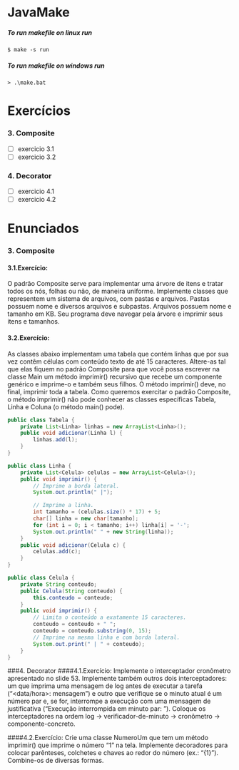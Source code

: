 # JavaMake

##### To run makefile on linux run
    
    $ make -s run

##### To run makefile on windows run
    
    > .\make.bat

# Exercícios
### 3. Composite
- [ ] exercicio 3.1
- [ ] exercicio 3.2

### 4. Decorator
- [ ] exercicio 4.1
- [ ] exercicio 4.2

# Enunciados

### 3. Composite
#### 3.1.Exercício:
O padrão Composite serve para implementar uma árvore de itens e tratar todos os nós, folhas ou não, de maneira uniforme. Implemente classes que representem um sistema de arquivos, com pastas e arquivos.
Pastas possuem nome e diversos arquivos e subpastas. Arquivos possuem nome e tamanho em KB. Seu
programa deve navegar pela árvore e imprimir seus itens e tamanhos.

#### 3.2.Exercício:
As classes abaixo implementam uma tabela que contém linhas que por sua vez contêm células com
conteúdo texto de até 15 caracteres. Altere-as tal que elas fiquem no padrão Composite para que você possa escrever na classe Main um método imprimir() recursivo que recebe um componente genérico e imprime-o e também seus filhos. O método imprimir() deve, no final, imprimir toda a tabela. Como queremos exercitar o padrão Composite, o método imprimir() não pode conhecer as classes específicas Tabela, Linha e Coluna (o método main() pode).

```java
public class Tabela {
    private List<Linha> linhas = new ArrayList<Linha>();
    public void adicionar(Linha l) {
        linhas.add(l);
    }
}

public class Linha {
    private List<Celula> celulas = new ArrayList<Celula>();
    public void imprimir() {
        // Imprime a borda lateral.
        System.out.println(" |");

        // Imprime a linha.
        int tamanho = (celulas.size() * 17) + 5;
        char[] linha = new char[tamanho];
        for (int i = 0; i < tamanho; i++) linha[i] = '-';
        System.out.println(" " + new String(linha));
    }
    public void adicionar(Celula c) {
        celulas.add(c);
    }
}

public class Celula {
    private String conteudo;
    public Celula(String conteudo) {
        this.conteudo = conteudo;
    }
    public void imprimir() {
        // Limita o conteúdo a exatamente 15 caracteres.
        conteudo = conteudo + " ";
        conteudo = conteudo.substring(0, 15);
        // Imprime na mesma linha e com borda lateral.
        System.out.print(" | " + conteudo);
    }
}
```
###4. Decorator
####4.1.Exercício:
Implemente o interceptador cronômetro apresentado no slide 53. Implemente também outros dois
interceptadores: um que imprima uma mensagem de log antes de executar a tarefa (“<data/hora>:
mensagem”) e outro que verifique se o minuto atual é um número par e, se for, interrompe a execução com uma mensagem de justificativa (“Execução interrompida em minuto par: <hora atual>”). Coloque os interceptadores na ordem log -> verificador-de-minuto -> cronômetro -> componente-concreto.

####4.2.Exercício:
Crie uma classe NumeroUm que tem um método imprimir() que imprime o número “1” na tela. Implemente
decoradores para colocar parênteses, colchetes e chaves ao redor do número (ex.: “{1}”). Combine-os de diversas formas.
